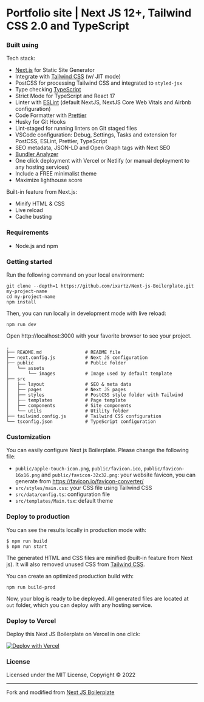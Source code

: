 # Portfolio site | Next JS 12+, Tailwind CSS 2.0 and TypeScript
### Built using

Tech stack:

- [Next.js](https://nextjs.org) for Static Site Generator
- Integrate with [Tailwind CSS](https://tailwindcss.com) (w/ JIT mode)
- PostCSS for processing Tailwind CSS and integrated to `styled-jsx`
- Type checking [TypeScript](https://www.typescriptlang.org)
- Strict Mode for TypeScript and React 17
- Linter with [ESLint](https://eslint.org) (default NextJS, NextJS Core Web Vitals and Airbnb configuration)
- Code Formatter with [Prettier](https://prettier.io)
- Husky for Git Hooks
- Lint-staged for running linters on Git staged files
- VSCode configuration: Debug, Settings, Tasks and extension for PostCSS, ESLint, Prettier, TypeScript
- SEO metadata, JSON-LD and Open Graph tags with Next SEO
- [Bundler Analyzer](https://www.npmjs.com/package/@next/bundle-analyzer)
- One click deployment with Vercel or Netlify (or manual deployment to any hosting services)
- Include a FREE minimalist theme
- Maximize lighthouse score

Built-in feature from Next.js:

- Minify HTML & CSS
- Live reload
- Cache busting

### Requirements

- Node.js and npm

### Getting started

Run the following command on your local environment:

```
git clone --depth=1 https://github.com/ixartz/Next-js-Boilerplate.git my-project-name
cd my-project-name
npm install
```

Then, you can run locally in development mode with live reload:

```
npm run dev
```

Open http://localhost:3000 with your favorite browser to see your project.

```
.
├── README.md                # README file
├── next.config.js           # Next JS configuration
├── public                   # Public folder
│   └── assets
│       └── images           # Image used by default template
├── src
│   ├── layout               # SEO & meta data
│   ├── pages                # Next JS pages
│   ├── styles               # PostCSS style folder with Tailwind
│   ├── templates            # Page template
│   ├── components           # Site components
│   └── utils                # Utility folder
├── tailwind.config.js       # Tailwind CSS configuration
└── tsconfig.json            # TypeScript configuration
```

### Customization

You can easily configure Next js Boilerplate. Please change the following file:

- `public/apple-touch-icon.png`, `public/favicon.ico`, `public/favicon-16x16.png` and `public/favicon-32x32.png`: your website favicon, you can generate from https://favicon.io/favicon-converter/
- `src/styles/main.css`: your CSS file using Tailwind CSS
- `src/data/config.ts`: configuration file
- `src/templates/Main.tsx`: default theme

### Deploy to production

You can see the results locally in production mode with:

```
$ npm run build
$ npm run start
```

The generated HTML and CSS files are minified (built-in feature from Next js). It will also removed unused CSS from [Tailwind CSS](https://tailwindcss.com).

You can create an optimized production build with:

```
npm run build-prod
```

Now, your blog is ready to be deployed. All generated files are located at `out` folder, which you can deploy with any hosting service.


### Deploy to Vercel

Deploy this Next JS Boilerplate on Vercel in one click:

[![Deploy with Vercel](https://vercel.com/button)](https://vercel.com/new/git/external?repository-url=https%3A%2F%2Fgithub.com%2Fixartz%2FNext-js-Boilerplate)


### License

Licensed under the MIT License, Copyright © 2022

---

Fork and modified from [Next JS Boilerplate](https://github.com/ixartz/Next-js-Boilerplate)
